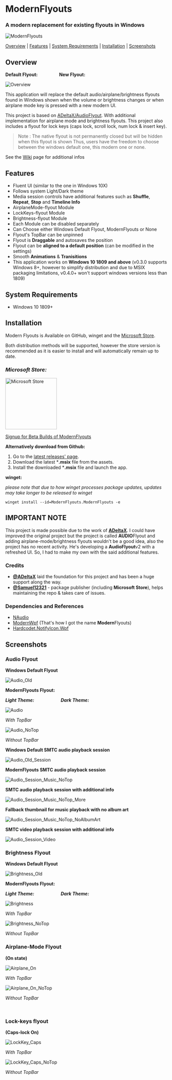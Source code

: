 # ModernFlyouts
### A modern replacement for existing flyouts in Windows

![ModernFlyouts](ModernFlyouts/Assets/Images/ModernFlyouts_128.png)

[Overview](#overview) | [Features](#features) | [System Requirements](#system-requirements) | [Installation](#installation) | [Screenshots](#screenshots)

## Overview

**Default Flyout:**  &nbsp; &nbsp; &nbsp; &nbsp; &nbsp; &nbsp; &nbsp; &nbsp;  **New Flyout:**

![Overview](docs/images/Overview.png)

This application will replace the default audio/airplane/brightness flyouts found in Windows shown when the volume or brightness changes or when airplane mode key is pressed with a new modern UI.

This project is based on [ADeltaX/AudioFlyout](https://github.com/ADeltaX/AudioFlyout). With additional implementation for airplane mode and brightness flyouts. This project also includes a flyout for lock keys (caps lock, scroll lock, num lock & insert key).

> Note : The native flyout is not permanently closed but will be hidden when this flyout is shown
> Thus, users have the freedom to choose between the windows default one, this modern one or none.

See the [Wiki](https://github.com/ShankarBUS/ModernFlyouts/wiki) page for additional infos

## Features
- Fluent UI (similar to the one in Windows 10X)
- Follows system Light/Dark theme
- Media session controls have additional features such as **Shuffle**, **Repeat**, **Stop** and **Timeline Info**
- AirplaneMode-flyout Module
- LockKeys-flyout Module
- Brightness-flyout Module
- Each Module can be disabled separately
- Can Choose either Windows Default Flyout, ModernFlyouts or None
- Flyout's TopBar can be unpinned
- Flyout is **Draggable** and autosaves the position
- Flyout can be **aligned to a default position** (can be modified in the settings)
- Smooth **Animations** & **Tranisitions**
- This application works on **Windows 10 1809 and above** (v0.3.0 supports Windows 8+, however to simplify distribution and due to MSIX packaging limitations, v0.4.0+ won't support windows versions less than 1809)

## System Requirements
- Windows 10 1809+

## Installation
Modern Flyouts is Available on GitHub, winget and the [Microsoft Store](https://www.microsoft.com/store/apps/9MT60QV066RP).

Both distribution methods will be supported, however the store version is recommended as it is easier to install and will automatically remain up to date.

### _Microsoft Store:_

<a href='https://www.microsoft.com/store/apps/9MT60QV066RP?ocid=badge'><img src='https://developer.microsoft.com/en-us/store/badges/images/English_get-it-from-MS.png' alt='Microsoft Store' width='160'/></a>

[Signup for Beta Builds of ModernFlyouts](https://forms.office.com/Pages/ResponsePage.aspx?id=DQSIkWdsW0yxEjajBLZtrQAAAAAAAAAAAAMAALdxYU9UQU9GMzQ2Rk40MDJFSkU5UzRKTVg2Nk1PTy4u) 
&nbsp;

**Alternatively download from Github:**

1. Go to the [latest releases' page](https://github.com/ShankarBUS/ModernFlyouts/releases/latest).
2. Download the latest ***.msix** file from the assets.
3. Install the downloaded ***.msix** file and launch the app.

**winget:**

_please note that due to how winget processes package updates, updates may take longer to be released to winget_

`winget install --id=ModernFlyouts.ModernFlyouts -e`

## IMPORTANT NOTE
This project is made possible due to the work of **[ADeltaX](https://github.com/ADeltaX/)**.
I could have improved the original project but the project is called **AUDIO**Flyout and adding airplane-mode/brightness flyouts wouldn't be a good idea, also the project has no recent activity. He's developing a **AudioFlyout**v2 with a refreshed UI. So, I had to make my own with the said additional features.

### Credits
- **[@ADeltaX](https://github.com/ADeltaX/)** laid the foundation for this project and has been a huge support along the way.
- **[@Samuel12321](https://github.com/Samuel12321/)** - package publisher (including **Microsoft Store**), helps maintaining the repo & takes care of issues.

### Dependencies and References 
- [NAudio](https://github.com/naudio/NAudio)
- [ModernWpf](https://github.com/Kinnara/ModernWpf) (That's how I got the name **Modern**Flyouts)
- [Hardcodet.NotifyIcon.Wpf](https://github.com/hardcodet/wpf-notifyicon)

## Screenshots

### Audio Flyout

**Windows Default Flyout**

![Audio_Old](docs/images/Audio_Old.png)

**ModernFlyouts Flyout:** 

***Light Theme:***  &nbsp; &nbsp; &nbsp; &nbsp; &nbsp; &nbsp; &nbsp; &nbsp; &nbsp; &nbsp; ***Dark Theme:***

![Audio](docs/images/Audio.png)

_With TopBar_

![Audio_NoTop](docs/images/Audio_NoTop.png)

_Without TopBar_

**Windows Default SMTC audio playback session**

![Audio_Old_Session](docs/images/Audio_Old_Session.png)

**ModernFlyouts SMTC audio playback session**

![Audio_Session_Music_NoTop](docs/images/Audio_Session_Music_NoTop.png)

**SMTC audio playback session with additional info**

![Audio_Session_Music_NoTop_More](docs/images/Audio_Session_Music_NoTop_More.png)

**Fallback thumbnail for music playback with no album art**

![Audio_Session_Music_NoTop_NoAlbumArt](docs/images/Audio_Session_Music_NoTop_NoAlbumArt.png)

**SMTC video playback session with additional info**

![Audio_Session_Video](docs/images/Audio_Session_Video.png)

### Brightness Flyout

**Windows Default Flyout**

![Brightness_Old](docs/images/Brightness_Old.png)

**ModernFlyouts Flyout:** 

***Light Theme:***  &nbsp; &nbsp; &nbsp; &nbsp; &nbsp; &nbsp; &nbsp; &nbsp; &nbsp; &nbsp; ***Dark Theme:***

![Brightness](docs/images/Brightness.png)

_With TopBar_

![Brightness_NoTop](docs/images/Brightness_NoTop.png)

_Without TopBar_


### Airplane-Mode Flyout

**(On state)**

![Airplane_On](docs/images/Airplane_On.png)

_With TopBar_

![Airplane_On_NoTop](docs/images/Airplane_On_NoTop.png)

_Without TopBar_

&nbsp;
### Lock-keys flyout

**(Caps-lock On)**

![LockKey_Caps](docs/images/LockKey_Caps.png)

_With TopBar_

![LockKey_Caps_NoTop](docs/images/LockKey_Caps_NoTop.png)

_Without TopBar_
